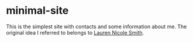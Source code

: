 # minimal-site

This is the simplest site with contacts and some information about me.
The original idea I referred to belongs to [Lauren Nicole Smith](http://www.laurenicolesmith.com/).
